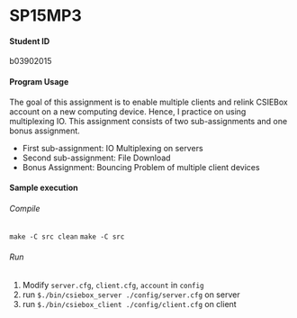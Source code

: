 # SP15MP3
#### Student ID
b03902015


#### Program Usage
The goal of this assignment is to enable multiple clients and relink CSIEBox account on a new computing device.
Hence, I practice on using multiplexing IO.
This assignment consists of two sub-assignments and one bonus assignment.
* First sub-assignment: IO Multiplexing on servers
* Second sub-assignment: File Download
* Bonus Assignment: Bouncing Problem of multiple client devices


#### Sample execution
###### Compile  
`make -C src clean`
`make -C src`


###### Run  
1. Modify `server.cfg`, `client.cfg`, `account` in `config`
2. run `$./bin/csiebox_server ./config/server.cfg` on server
3. run `$./bin/csiebox_client ./config/client.cfg` on client


